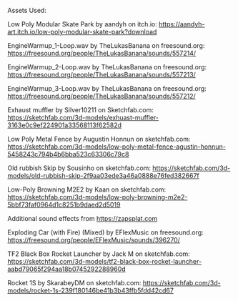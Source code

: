 Assets Used:

Low Poly Modular Skate Park by aandyh on itch.io:
https://aandyh-art.itch.io/low-poly-modular-skate-park?download

EngineWarmup_1-Loop.wav by TheLukasBanana on freesound.org:
https://freesound.org/people/TheLukasBanana/sounds/557214/

EngineWarmup_2-Loop.wav by TheLukasBanana on freesound.org:
https://freesound.org/people/TheLukasBanana/sounds/557213/

EngineWarmup_3-Loop.wav by TheLukasBanana on freesound.org:
https://freesound.org/people/TheLukasBanana/sounds/557212/

Exhaust muffler by Silver10211 on Sketchfab.com:
https://sketchfab.com/3d-models/exhuast-muffler-3163e0c9ef224901a33568113f62582d

Low Poly Metal Fence by Augustin Honnun on sketchfab.com:
https://sketchfab.com/3d-models/low-poly-metal-fence-agustin-honnun-5458243c794b4b6bba523c63306c79c8

Old rubbish Skip by Sousinho on sketchfab.com:
https://sketchfab.com/3d-models/old-rubbish-skip-2f9aa03ede3a46a0888e76fed382667f

Low-Poly Browning M2E2 by Kaan on sketchfab.com:
https://sketchfab.com/3d-models/low-poly-browning-m2e2-5bbf73faf0964d1c8251b9daed2d5019

Additional sound effects from https://zapsplat.com

Exploding Car (with Fire) (Mixed) by EFlexMusic on freesound.org:
https://freesound.org/people/EFlexMusic/sounds/396270/

TF2 Black Box Rocket Launcher by Jack M on sketchfab.com:
https://sketchfab.com/3d-models/tf2-black-box-rocket-launcher-aabd79065f294aa18b0745292288960d

Rocket 1S by SkarabeyDM on sketchfab.com:
https://sketchfab.com/3d-models/rocket-1s-239f180146be41b3b43ffb5fdd42cd67